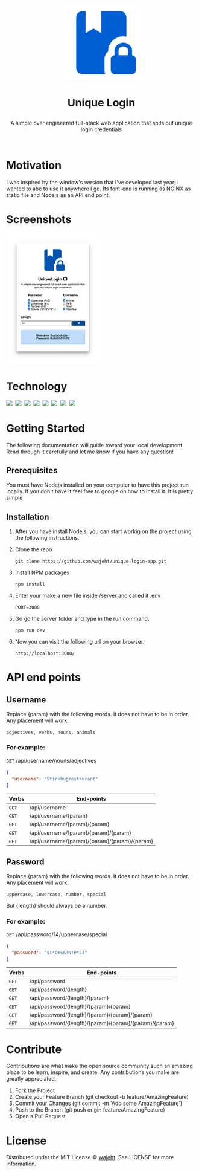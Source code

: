 <p align="center">
<a href="https://github.com/wajeht/windows_form_unique_login/releases">

<img src="https://raw.githubusercontent.com/wajeht/unique-login-web/main/src/web/public/img/android-chrome-512x512.png" width="200">

</a>
</p>

# <p align="center">Unique Login</p>

<p align="center">
A simple over engineered full-stack web application that spits out unique login credentials
</p>
<br>

# Motivation

I was inspired by the window's version that I've developed last year; I wanted to abe to use it anywhere I go. Its font-end is running as NGINX as static file and Nodejs as an API end point.

# Screenshots

<img src="https://raw.githubusercontent.com/wajeht/unique-login-web/main/src/web/public/img/screenshot.png" width="250">

# Technology

<img src="https://img.shields.io/badge/Node.js-43853D?style=for-the-badge&logo=node.js&logoColor=white" />‏‎ ‎‏‎
<img src="https://img.shields.io/badge/Express.js-000000?style=for-the-badge&logo=express&logoColor=white" /> ‎‏‎‏‎
<img src="https://img.shields.io/badge/HTML5-E34F26?style=for-the-badge&logo=html5&logoColor=white" /> ‎‏‎
<img src="https://img.shields.io/badge/CSS-239120?&style=for-the-badge&logo=css3&logoColor=white" />‏‎ ‎‏‎
<img src="https://img.shields.io/badge/Materialed--CSS-0081CB?style=for-the-badge&logo=material-ui&logoColor=white" />‏‎ ‎
<img src="https://img.shields.io/badge/restful-api-0081CB?style=for-the-badge&logo=restful-api-ui&logoColor=white" />‏‎ ‎
<img src="https://img.shields.io/badge/nginx-239120?&style=for-the-badge&logo=nginx&logoColor=white" />‏‎ ‎
<img src="https://img.shields.io/badge/vue.js-%2335495e.svg?style=for-the-badge&logo=vuedotjs&logoColor=%234FC08D" />‏‎ ‎‏‎

# Getting Started

The following documentation will guide toward your local development. Read through it carefully and let me know if you have any question!

## Prerequisites

You must have Nodejs installed on your computer to have this project run locally. If you don't have it feel free to google on how to install it. It is pretty simple

## Installation

1. After you have install Nodejs, you can start workig on the project using the following instructions.
2. Clone the repo

   ```
   git clone https://github.com/wajeht/unique-login-app.git
   ```

3. Install NPM packages

   ```
   npm install
   ```

4. Enter your make a new file inside /server and called it .env

   ```
   PORT=3000
   ```

5. Go go the server folder and type in the run command.

   ```
   npm run dev
   ```

6. Now you can visit the following url on your browser.
   ```
   http://localhost:3000/
   ```

# API end points

## Username

Replace {param} with the following words. It does not have to be in order. Any placement will work.

```
adjectives, verbs, nouns, animals
```

### For example:

`GET` /api/username/nouns/adjectives

```json
{
  "username": "Stinkbugrestaurant"
}
```

| Verbs | End-points                                    |
| ----- | --------------------------------------------- |
| `GET` | /api/username                                 |
| `GET` | /api/username/{param}                         |
| `GET` | /api/username/{param}/{param}                 |
| `GET` | /api/username/{param}/{param}/{param}         |
| `GET` | /api/username/{param}/{param}/{param}/{param} |

## Password

Replace {param} with the following words. It does not have to be in order. Any placement will work.

```
uppercase, lowercase, number, special
```

But {length} should always be a number.

### For example:

`GET` /api/password/14/uppercase/special

```json
{
  "password": "$I*OYS&!N!P*JJ"
}
```

| Verbs | End-points                                             |
| ----- | ------------------------------------------------------ |
| `GET` | /api/password                                          |
| `GET` | /api/password/{length}                                 |
| `GET` | /api/password/{length}/{param}                         |
| `GET` | /api/password/{length}/{param}/{param}                 |
| `GET` | /api/password/{length}/{param}/{param}/{param}         |
| `GET` | /api/password/{length}/{param}/{param}/{param}/{param} |

# Contribute

Contributions are what make the open source community such an amazing place to be learn, inspire, and create. Any contributions you make are greatly appreciated.

1. Fork the Project
2. Create your Feature Branch (git checkout -b feature/AmazingFeature)
3. Commit your Changes (git commit -m 'Add some AmazingFeature')
4. Push to the Branch (git push origin feature/AmazingFeature)
5. Open a Pull Request

# License

Distributed under the MIT License © [wajeht](https://www.github.com/wajeht/). See LICENSE for more information.

